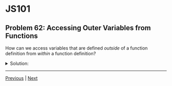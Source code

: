 # JS101
## Problem 62: Accessing Outer Variables from Functions

How can we access variables that are defined *outside* of a function definition from *within* a function definition?

<details>
<summary>Solution:</summary>

Like we would any other variable. Lexical scoping rules allow us to access outer-scoped variables within inner, nested scopes. The only exception is when variable shadowing occurs.

**Example:**

```js
let outerVar = 'I am outer';

function myFunction() {
  console.log(outerVar);  // Can access outerVar directly
}

myFunction();  // Logs: "I am outer"
```

**With nested scopes:**

```js
let global = 'global';

function outer() {
  let outerLocal = 'outer local';
  
  function inner() {
    let innerLocal = 'inner local';
    console.log(global);      // Can access global
    console.log(outerLocal);  // Can access outer function's variable
    console.log(innerLocal);  // Can access own local variable
  }
  
  inner();
}

outer();
```

**Exception - Variable Shadowing:**

```js
let name = 'Outer';

function myFunction() {
  let name = 'Inner';  // Shadows the outer 'name'
  console.log(name);   // "Inner" - can't access outer 'name' anymore
}

myFunction();
console.log(name);  // "Outer"
```

</details>

---

[Previous](61.md) | [Next](63.md)

